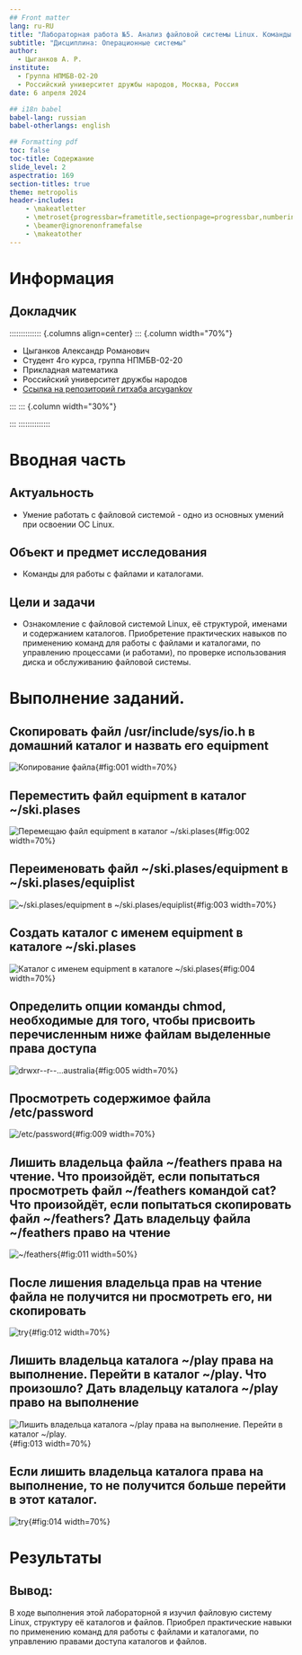 ```yaml
---
## Front matter
lang: ru-RU
title: "Лабораторная работа №5. Анализ файловой системы Linux. Команды для работы с файлами и каталогами"
subtitle: "Дисциплина: Операционные системы"
author:
  - Цыганков А. Р.
institute:
  - Группа НПМБВ-02-20
  - Российский университет дружбы народов, Москва, Россия
date: 6 апреля 2024

## i18n babel
babel-lang: russian
babel-otherlangs: english

## Formatting pdf
toc: false
toc-title: Содержание
slide_level: 2
aspectratio: 169
section-titles: true
theme: metropolis
header-includes:
 	- \makeatletter
 	- \metroset{progressbar=frametitle,sectionpage=progressbar,numbering=fraction}
 	- \beamer@ignorenonframefalse
 	- \makeatother
---
```


# Информация

## Докладчик

:::::::::::::: {.columns align=center}
::: {.column width="70%"}

  * Цыганков Александр Романович
  * Студент 4го курса, группа НПМБВ-02-20
  * Прикладная математика
  * Российский университет дружбы народов
  * [Ссылка на репозиторий гитхаба arcygankov](https://github.com/arcygankov/study_2023-2024_os-intro)

:::
::: {.column width="30%"}

:::
::::::::::::::

# Вводная часть

## Актуальность

- Умение работать с файловой системой - одно из основных умений при освоении ОС Linux.

## Объект и предмет исследования

- Команды для работы с файлами и каталогами.

## Цели и задачи

- Ознакомление с файловой системой Linux, её структурой, именами и содержанием каталогов. Приобретение практических навыков по применению команд для работы с файлами и каталогами, по управлению процессами (и работами), по проверке использования диска и обслуживанию файловой системы.

# Выполнение заданий.

## Скопировать файл /usr/include/sys/io.h в домашний каталог и назвать его equipment

![Копирование файла](image/15.png){#fig:001 width=70%}

## Переместить файл equipment в каталог ~/ski.plases

![Перемещаю файл equipment в каталог ~/ski.plases](image/17.png){#fig:002 width=70%}

## Переименовать файл ~/ski.plases/equipment в ~/ski.plases/equiplist

![~/ski.plases/equipment в ~/ski.plases/equiplist](image/18.png){#fig:003 width=70%}

## Создать каталог с именем equipment в каталоге ~/ski.plases

![Каталог с именем equipment в каталоге ~/ski.plases](image/19.png){#fig:004 width=70%}

## Определить опции команды chmod, необходимые для того, чтобы присвоить перечисленным ниже файлам выделенные права доступа

![drwxr--r--...australia](image/23.png){#fig:005 width=70%}


## Просмотреть содержимое файла /etc/password

![/etc/password](image/24.png){#fig:009 width=70%}


## Лишить владельца файла ~/feathers права на чтение. Что произойдёт, если попытаться просмотреть файл ~/feathers командой cat? Что произойдёт, если попытаться скопировать файл ~/feathers? Дать владельцу файла ~/feathers право на чтение

![~/feathers](image/29.png){#fig:011 width=50%}

## После лишения владельца прав на чтение файла не получится ни просмотреть его, ни скопировать

![try](image/30.png){#fig:012 width=70%}

## Лишить владельца каталога ~/play права на выполнение. Перейти в каталог ~/play. Что произошло? Дать владельцу каталога ~/play право на выполнение

![Лишить владельца каталога ~/play права на выполнение. Перейти в каталог ~/play.](image/33.png){#fig:013 width=70%}

## Если лишить владельца каталога права на выполнение, то не получится больше перейти в этот каталог.

![try](image/34.png){#fig:014 width=70%}


# Результаты

## Вывод:

В ходе выполнения этой лабораторной я изучил файловую систему Linux, структуру её каталогов и файлов. Приобрел практические навыки по применению команд для работы с файлами и каталогами, по управлению правами доступа каталогов и файлов.